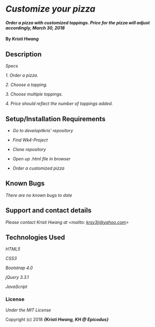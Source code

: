 # _Customize your pizza_

#### _Order a pizza with customized toppings. Price for the pizza will adjust accordingly, March 30, 2018_

#### By _**Kristi Hwang**_

## Description
_Specs_

_1. Order a pizza._

_2. Choose a topping._

_3. Choose multiple toppings._

_4. Price should reflect the number of toppings added._


## Setup/Installation Requirements

* _Go to developitkris' repository_

* _Find Wk4-Project_

* _Clone repository_

* _Open up .html file in browser_

* _Order a customized pizza_


## Known Bugs

_There are no known bugs to date_


## Support and contact details

_Please contact Kristi Hwang at <mailto: krsy3ii@yahoo.com>_


## Technologies Used

_HTML5_

_CSS3_

_Bootstrap 4.0_

_jQuery 3.3.1_

_JavaScript_


### License


*Under the MIT License*

Copyright (c) 2018 **_{Kristi Hwang, KH @ Epicodus}_**
